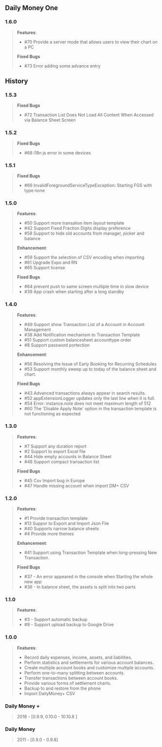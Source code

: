 ## Daily Money One

### 1.6.0
> **Features**: 
> * #70 Provide a server mode that allows users to view their chart on a PC
>
> **Fixed Bugs**
> * #73 Error adding some advance entry 
> 

## History

### 1.5.3
> **Fixed Bugs**
> * #72 Transaction List Does Not Load All Content When Accessed via Balance Sheet Screen 
>

### 1.5.2
> **Fixed Bugs**
> * #68 i18n js error in some devices
> 

### 1.5.1
> **Fixed Bugs**
> * #66 InvalidForegroundServiceTypeException: Starting FGS with type none
> 

### 1.5.0
> **Features**: 
> * #50 Support more transation item layout template 
> * #42 Support Fixed Fraction Digits display preference 
> * #58 Support to hide old accounts from manager, picker and balance 
>
>**Enhancement**: 
> * #59 Support the selection of CSV encoding when importing
> * #61 Upgrade Expo and RN 
> * #65 Support license 
> 
>**Fixed Bugs**
> * #64 prevent push to same screen multiple time in slow device 
> * #39 App crash when starting after a long standby 

### 1.4.0
> **Features**: 
> * #49 Support show Transaction List of a Account in Account Management 
> * #38 Add Notification mechanism to Transaction Template 
> * #51 Support custom balancesheet accounttype order 
> * #8 Support password portection
> 
>**Enhancement**: 
> * #56 Resolving the Issue of Early Booking for Recurring Schedules
> * #53 Support monthly sweep up to today of the balance sheet and chart. 
>
>**Fixed Bugs**
> * #43 Advanced transactions always appear in search results.
> * #52 appExtensionLogger updates only the last line when it is full.
> * #54 Error: instance.note does not meet maximum length of 512 
> * #60 The 'Disable Apply Note' option in the transaction template is not functioning as expected 

### 1.3.0
> **Features**: 
>  * #7 Support any duration report
>  * #2 Support to export Excel file 
>  * #44 Hide empty accounts in Balance Sheet 
>  * #48 Support compact transaction list
> 
> **Fixed Bugs**
>  * #45 Csv Import bug in Europe
>  * #47 Handle missing account when import DM+ CSV 
 
### 1.2.0
> **Features**: 
>  * #1 Provide transaction template
>  * #13 Suppor to Export and Import Json File
>  * #40 Supports narrow balance sheets
>  * #4 Provide more themes
> 
> **Enhancement**: 
>  * #41 Support using Transaction Template when long-pressing New Transaction. 
> 
> **Fixed Bugs**
>  * #37 - An error appeared in the console when Starting the whole new app 
>  * #36 - In balance sheet, the assets is split into two parts 

### 1.1.0
> **Features**: 
>  * #3 - Support automatic backup
>  * #9 - Support upload backup to Google Drive

### 1.0.0
> **Features**:
>  * Record daily expenses, income, assets, and liabilities.
>  * Perform statistics and settlements for various account balances.
>  * Create multiple account books and customize multiple accounts.
>  * Perform one-to-many splitting between accounts.
>  * Transfer transactions between account books.
>  * Provide various forms of settlement charts.
>  * Backup to and restore from the phone
>  * Import DailyMoney+ CSV

### Daily Money +
> 2018 - [0.9.9, 0.10.0 - 10.10.8 ]

### Daily Money
> 2011 - [0.9.0 - 0.9.8]
 



